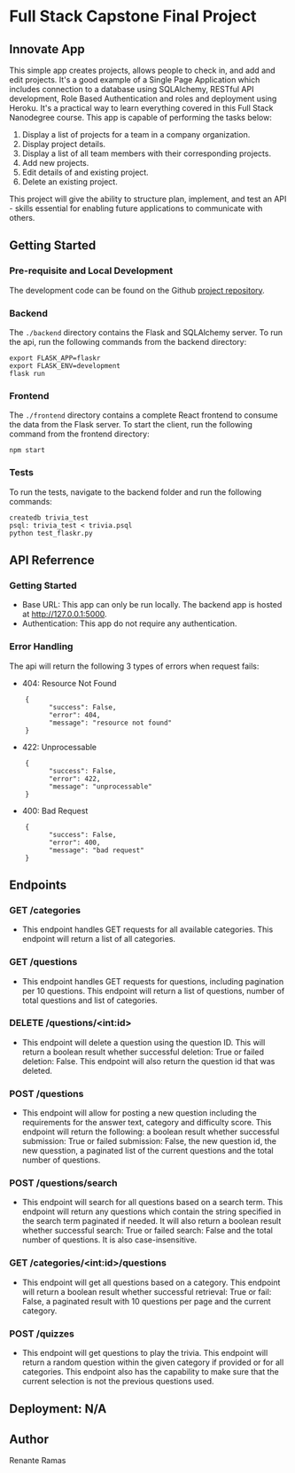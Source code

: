 # Full Stack Capstone Final Project

## Innovate App

This simple app creates projects, allows people to check in, and add and edit projects. It's a good example of a Single Page Application which includes connection to a database using SQLAlchemy, RESTful API development, Role Based Authentication and roles and deployment using Heroku. It's a practical way to learn everything covered in this Full Stack Nanodegree course. This app is capable of performing the tasks below:

1. Display a list of projects for a team in a company organization.
2. Display project details.
3. Display a list of all team members with their corresponding projects.
4. Add new projects.
5. Edit details of and existing project.
6. Delete an existing project.

This project will give the ability to structure plan, implement, and test an API - skills essential for enabling future applications to communicate with others.

## Getting Started

### Pre-requisite and Local Development

The development code can be found on the Github [project repository](https://github.com/opcreek/FSND/tree/master/projects/02_trivia_api/starter).

### Backend

The `./backend` directory contains the Flask and SQLAlchemy server. To run the api, run the following commands from the backend directory:

```
export FLASK_APP=flaskr
export FLASK_ENV=development
flask run
```

### Frontend

The `./frontend` directory contains a complete React frontend to consume the data from the Flask server. To start the client, run the following command from the frontend directory:

```
npm start
```

### Tests

To run the tests, navigate to the backend folder and run the following commands:

```
createdb trivia_test
psql: trivia_test < trivia.psql
python test_flaskr.py
```

## API Referrence

### Getting Started

- Base URL: This app can only be run locally. The backend app is hosted at http://127.0.0.1:5000.
- Authentication: This app do not require any authentication.

### Error Handling

The api will return the following 3 types of errors when request fails:

- 404: Resource Not Found

```
    {
          "success": False,
          "error": 404,
          "message": "resource not found"
    }
```

- 422: Unprocessable

```
    {
          "success": False,
          "error": 422,
          "message": "unprocessable"
    }
```

- 400: Bad Request

```
    {
          "success": False,
          "error": 400,
          "message": "bad request"
    }
```

## Endpoints

### GET /categories

- This endpoint handles GET requests for all available categories. This endpoint will return a list of all categories.

### GET /questions

- This endpoint handles GET requests for questions, including pagination per 10 questions. This endpoint will return a list of questions, number of total questions and list of categories.

### DELETE /questions/\<int:id>

- This endpoint will delete a question using the question ID. This will return a boolean result whether successful deletion: True or failed deletion: False. This endpoint will also return the question id that was deleted.

### POST /questions

- This endpoint will allow for posting a new question including the requirements for the answer text, category and difficulty score. This endpoint will return the following: a boolean result whether successful submission: True or failed submission: False, the new question id, the new quesstion, a paginated list of the current questions and the total number of questions.

### POST /questions/search

- This endpoint will search for all questions based on a search term. This endpoint will return any questions which contain the string specified in the search term paginated if needed. It will also return a boolean result whether successful search: True or failed search: False and the total number of questions. It is also case-insensitive.

### GET /categories/\<int:id>/questions

- This endpoint will get all questions based on a category. This endpoint will return a boolean result whether successful retrieval: True or fail: False, a paginated result with 10 questions per page and the current category.

### POST /quizzes

- This endpoint will get questions to play the trivia. This endpoint will return a random question within the given category if provided or for all categories. This endpoint also has the capability to make sure that the current selection is not the previous questions used.

## Deployment: N/A

## Author

Renante Ramas
